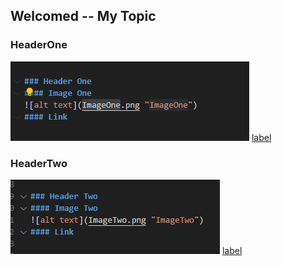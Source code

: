 ## Welcomed -- My Topic
### HeaderOne
![alt text](ImageOne.PNG "ImageOne")
[label](http://example.com)




### HeaderTwo
![alt text](ImageTwo.PNG "ImageTwo")
[label](http://example.com)


 
